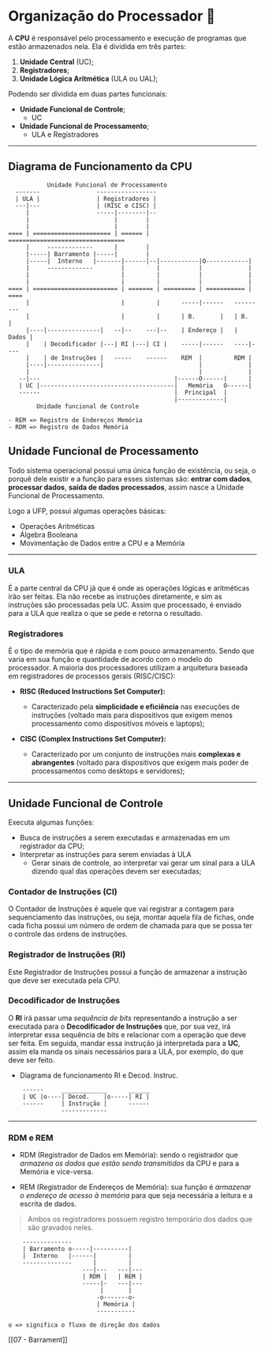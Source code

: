 # Organização do Processador 🧠

A **CPU** é responsável pelo processamento e execução de programas que estão armazenados nela. Ela é dividida em três partes:

1. **Unidade Central** (UC);
2. **Registradores**;
3. **Unidade Lógica Aritmética** (ULA ou UAL);

Podendo ser dividida em duas partes funcionais:

- **Unidade Funcional de Controle**;
    - UC
- **Unidade Funcional de Processamento**;
    - ULA e Registradores

---
## Diagrama de Funcionamento da CPU

```
           Unidade Funcional de Processamento
  -------                -----------------        
  | ULA |                | Registradores |         
  ---|---                | (RISC e CISC) |         
     |                   -----|--------|--         
     |                        |        |           
     |                        |        |           
==== | ====================== | ====== | =================================
     |     -------------      |        |
     |-----| Barramento |-----|        |     
     |-----|  Interno   |-------|------|--|-----------|O------------|
     |     -------------        |         |           |             |
     |                          |         |           |             | 
     |                          |         |           |             |
==== | ======================== | ======= | ========= | =========== | ====
     |                          |         |      -----|------   ---------
     |                          |         |      | B.       |   | B.    |  
     |----|---------------|   --|--    ---|--    | Endereço |   | Dados |
     |    | Decodificador |---| RI |---| CI |    -----|------   ----|---- 
     |    | de Instruções |   -----    ------    REM  |         RDM |
     |----|---------------|                           |             | 
     |                                                |             |
   --|---                                      |------O------|      | 
   | UC |--------------------------------------|   Memória   O------|
   ------                                      |  Principal  |
                                               |-------------|                                      
        Unidade funcional de Controle                                          

- REM => Registro de Endereços Memória
- RDM => Registro de Dados Memória
```

## Unidade Funcional de Processamento
Todo sistema operacional possui uma única função de existência, ou seja, o porquê dele existir e a função para esses sistemas são: **entrar com dados**, **processar dados**, **saída de dados processados**, assim nasce a Unidade Funcional de Processamento.

Logo a UFP, possui algumas operações básicas:
- Operações Aritméticas 
- Álgebra Booleana
- Movimentação de Dados entre a CPU e a Memória

---
### ULA
É a parte central da CPU já que é onde as operações lógicas e aritméticas irão ser feitas.
Ela não recebe as instruções diretamente, e sim as instruções são processadas pela UC. Assim que processado, é enviado para a ULA que realiza o que se pede e retorna o resultado.

### Registradores
É o tipo de memória que é rápida e com pouco armazenamento.
Sendo que varia em sua função e quantidade de acordo com o modelo do processador.
A maioria dos processadores utilizam a arquitetura baseada em registradores de processos gerais (RISC/CISC):
- **RISC (Reduced Instructions Set Computer):**
    - Caracterizado pela **simplicidade e eficiência** nas execuções de instruções (voltado mais para dispositivos que exigem menos processamento como dispositivos móveis e laptops);

- **CISC (Complex Instructions Set Computer):**
    - Caracterizado por um conjunto de instruções mais **complexas e abrangentes** (voltado para dispositivos que exigem mais poder de processamentos como desktops e servidores);

---
## Unidade Funcional de Controle
Executa algumas funções:
- Busca de instruções a serem executadas e armazenadas em um registrador da CPU;
- Interpretar as instruções para serem enviadas à ULA 
    - Gerar sinais de controle, ao interpretar vai gerar um sinal para a ULA dizendo qual das operações devem ser executadas;

### Contador de Instruções (CI)
O Contador de Instruções é aquele que vai registrar a contagem para sequenciamento das instruções, ou seja, montar aquela fila de fichas, onde cada ficha possui um número de ordem de chamada para que se possa ter o controle das ordens de instruções.

### Registrador de Instruções (RI)
Este Registrador de Instruções possui a função de armazenar a instrução que deve ser executada pela CPU.

### Decodificador de Instruções
O **RI** irá passar uma _sequência de bits_ representando a instrução a ser executada para o **Decodificador de Instruções** que, por sua vez, irá interpretar essa sequência de bits e relacionar com a operação que deve ser feita. Em seguida, mandar essa instrução já interpretada para a **UC**, assim ela manda os sinais necessários para a ULA, por exemplo, do que deve ser feito.

- Diagrama de funcionamento RI e Decod. Instruc.
```
    ------     _____________      ______
    | UC |o----| Decod.    |o-----| RI |
    ------     | Instrução |      ------
               -------------
```


---
### RDM e REM
- RDM (Registrador de Dados em Memória): sendo o registrador que _armazena os dados que estão sendo transmitidos_ da CPU e para a Memória e vice-versa.

- REM (Registrador de Endereços de Memória): sua função é _armazenar o endereço de acesso à memória_ para que seja necessária a leitura e a escrita de dados.

> Ambos os registradores possuem registro temporário dos dados que são gravados neles.

```
    --------------
    | Barramento o-----|----------|
    |  Interno   |------|         |
    --------------      |         |
                     ---|---   ---|---
                     | RDM |   | REM |
                     -----|-   ---|---
                          |       |
                         -o-------o-
                         | Memória |
                         -----------

o => significa o fluxo de direção dos dados
```

[[07 - Barrament]]
